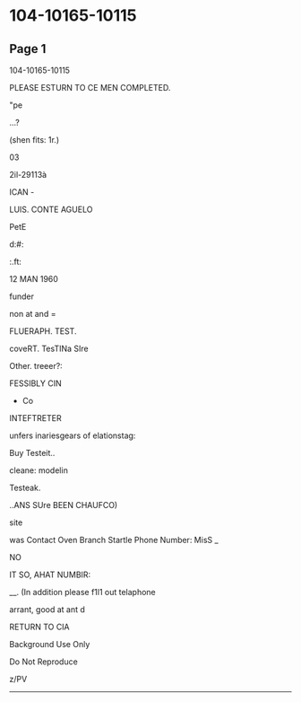 # 104-10165-10115

## Page 1

104-10165-10115

PLEASE ESTURN TO CE MEN COMPLETED.

"pe

...?

(shen fits: 1r.)

03

2il-29113à

ICAN -

LUIS. CONTE AGUELO

PetE

d:#:

:.ft:

12 MAN 1960

funder

non at and =

FLUERAPH. TEST.

coveRT. TesTINa SIre

Other. treeer?:

FESSIBLY CIN

- Co

INTEFTRETER

unfers inariesgears of elationstag:

Buy Testeit..

cleane: modelin

Testeak.

..ANS SUre BEEN CHAUFCO)

site

was Contact Oven Branch Startle Phone Number: MisS _

NO

IT SO, AHAT NUMBIR:

__. (In addition please f1l1 out telaphone

arrant, good at ant d

RETURN TO CIA

Background Use Only

Do Not Reproduce

z/PV

---


